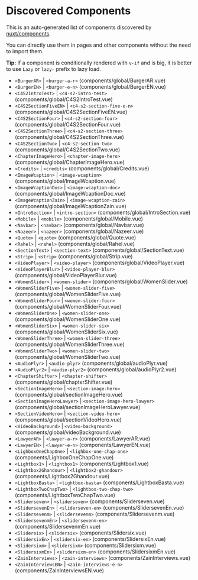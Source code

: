 # Discovered Components

This is an auto-generated list of components discovered by [nuxt/components](https://github.com/nuxt/components).

You can directly use them in pages and other components without the need to import them.

**Tip:** If a component is conditionally rendered with `v-if` and is big, it is better to use `Lazy` or `lazy-` prefix to lazy load.

- `<BurgerAR>` | `<burger-a-r>` (components/global/BurgerAR.vue)
- `<BurgerEN>` | `<burger-e-n>` (components/global/BurgerEN.vue)
- `<C4S2IntroTest>` | `<c4-s2-intro-test>` (components/global/C4S2IntroTest.vue)
- `<C4S2SectionFiveEN>` | `<c4-s2-section-five-e-n>` (components/global/C4S2SectionFiveEN.vue)
- `<C4S2SectionFour>` | `<c4-s2-section-four>` (components/global/C4S2SectionFour.vue)
- `<C4S2SectionThree>` | `<c4-s2-section-three>` (components/global/C4S2SectionThree.vue)
- `<C4S2SectionTwo>` | `<c4-s2-section-two>` (components/global/C4S2SectionTwo.vue)
- `<ChapterImageHero>` | `<chapter-image-hero>` (components/global/ChapterImageHero.vue)
- `<Credits>` | `<credits>` (components/global/Credits.vue)
- `<ImageWcaption>` | `<image-wcaption>` (components/global/ImageWcaption.vue)
- `<ImageWcaptionDoc>` | `<image-wcaption-doc>` (components/global/ImageWcaptionDoc.vue)
- `<ImageWcaptionZain>` | `<image-wcaption-zain>` (components/global/ImageWcaptionZain.vue)
- `<IntroSection>` | `<intro-section>` (components/global/IntroSection.vue)
- `<Mobile>` | `<mobile>` (components/global/Mobile.vue)
- `<Navbar>` | `<navbar>` (components/global/Navbar.vue)
- `<Nazeer>` | `<nazeer>` (components/global/Nazeer.vue)
- `<Quote>` | `<quote>` (components/global/Quote.vue)
- `<Rahel>` | `<rahel>` (components/global/Rahel.vue)
- `<SectionText>` | `<section-text>` (components/global/SectionText.vue)
- `<Strip>` | `<strip>` (components/global/Strip.vue)
- `<VideoPlayer>` | `<video-player>` (components/global/VideoPlayer.vue)
- `<VideoPlayerBlur>` | `<video-player-blur>` (components/global/VideoPlayerBlur.vue)
- `<WomenSlider>` | `<women-slider>` (components/global/WomenSlider.vue)
- `<WomenSliderFive>` | `<women-slider-five>` (components/global/WomenSliderFive.vue)
- `<WomenSliderFour>` | `<women-slider-four>` (components/global/WomenSliderFour.vue)
- `<WomenSliderOne>` | `<women-slider-one>` (components/global/WomenSliderOne.vue)
- `<WomenSliderSix>` | `<women-slider-six>` (components/global/WomenSliderSix.vue)
- `<WomenSliderThree>` | `<women-slider-three>` (components/global/WomenSliderThree.vue)
- `<WomenSliderTwo>` | `<women-slider-two>` (components/global/WomenSliderTwo.vue)
- `<AudioPlyr>` | `<audio-plyr>` (components/global/audioPlyr.vue)
- `<AudioPlyr2>` | `<audio-plyr2>` (components/global/audioPlyr2.vue)
- `<ChapterShifter>` | `<chapter-shifter>` (components/global/chapterShifter.vue)
- `<SectionImageHero>` | `<section-image-hero>` (components/global/sectionImageHero.vue)
- `<SectionImageHeroLawyer>` | `<section-image-hero-lawyer>` (components/global/sectionImageHeroLawyer.vue)
- `<SectionVideoHero>` | `<section-video-hero>` (components/global/sectionVideoHero.vue)
- `<VideoBackground>` | `<video-background>` (components/global/videoBackground.vue)
- `<LawyerAR>` | `<lawyer-a-r>` (components/LawyerAR.vue)
- `<LawyerEN>` | `<lawyer-e-n>` (components/LawyerEN.vue)
- `<LighboxOneChapOne>` | `<lighbox-one-chap-one>` (components/LighboxOneChapOne.vue)
- `<Lightbox1>` | `<lightbox1>` (components/Lightbox1.vue)
- `<Lightbox2Ghandour>` | `<lightbox2-ghandour>` (components/Lightbox2Ghandour.vue)
- `<LightboxBasta>` | `<lightbox-basta>` (components/LightboxBasta.vue)
- `<LightboxTwoChapTwo>` | `<lightbox-two-chap-two>` (components/LightboxTwoChapTwo.vue)
- `<Sliderseven>` | `<sliderseven>` (components/Sliderseven.vue)
- `<SlidersevenEn>` | `<sliderseven-en>` (components/SlidersevenEn.vue)
- `<Slidersevenm>` | `<slidersevenm>` (components/Slidersevenm.vue)
- `<SlidersevenmEn>` | `<slidersevenm-en>` (components/SlidersevenmEn.vue)
- `<Slidersix>` | `<slidersix>` (components/Slidersix.vue)
- `<SlidersixEn>` | `<slidersix-en>` (components/SlidersixEn.vue)
- `<Slidersixm>` | `<slidersixm>` (components/Slidersixm.vue)
- `<SlidersixmEn>` | `<slidersixm-en>` (components/SlidersixmEn.vue)
- `<ZainInterviews>` | `<zain-interviews>` (components/ZainInterviews.vue)
- `<ZainInterviewsEN>` | `<zain-interviews-e-n>` (components/ZainInterviewsEN.vue)
